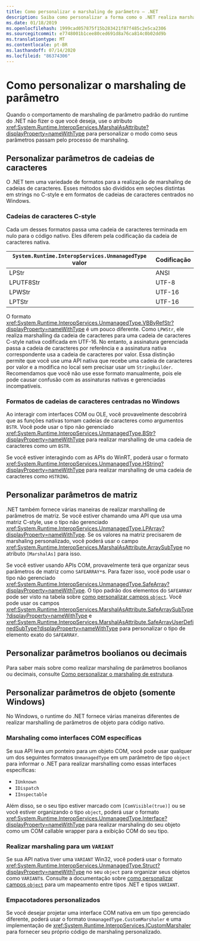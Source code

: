 ```yaml
---
title: Como personalizar o marshaling de parâmetro – .NET
description: Saiba como personalizar a forma como o .NET realiza marshalling em seus parâmetros para uma representação nativa.
ms.date: 01/18/2019
ms.openlocfilehash: 1999cad057875f15b283421f87f485c2e5ca2306
ms.sourcegitcommit: e7748001b1cee80ced691d8a76ca814c0b02dd9b
ms.translationtype: MT
ms.contentlocale: pt-BR
ms.lasthandoff: 07/14/2020
ms.locfileid: "86374306"
---
```

# <a name="customizing-parameter-marshaling"></a>Como personalizar o marshaling de parâmetro

Quando o comportamento de marshaling de parâmetro padrão do runtime do .NET não fizer o que você deseja, use o atributo <xref:System.Runtime.InteropServices.MarshalAsAttribute?displayProperty=nameWithType> para personalizar o modo como seus parâmetros passam pelo processo de marshaling.

## <a name="customizing-string-parameters"></a>Personalizar parâmetros de cadeias de caracteres

O .NET tem uma variedade de formatos para a realização de marshaling de cadeias de caracteres. Esses métodos são divididos em seções distintas em strings no C-style e em formatos de cadeias de caracteres centrados no Windows.

### <a name="c-style-strings"></a>Cadeias de caracteres C-style

Cada um desses formatos passa uma cadeia de caracteres terminada em nulo para o código nativo. Eles diferem pela codificação da cadeia de caracteres nativa.

| `System.Runtime.InteropServices.UnmanagedType` valor | Codificação |
|------------------------------------------------------|----------|
| LPStr | ANSI |
| LPUTF8Str | UTF-8 |
| LPWStr | UTF-16 |
| LPTStr | UTF-16 |

O formato <xref:System.Runtime.InteropServices.UnmanagedType.VBByRefStr?displayProperty=nameWithType> é um pouco diferente. Como `LPWStr`, ele realiza marshalling da cadeia de caracteres para uma cadeia de caracteres C-style nativa codificada em UTF-16. No entanto, a assinatura gerenciada passa a cadeia de caracteres por referência e a assinatura nativa correspondente usa a cadeia de caracteres por valor. Essa distinção permite que você use uma API nativa que recebe uma cadeia de caracteres por valor e a modifica no local sem precisar usar um `StringBuilder`. Recomendamos que você não use esse formato manualmente, pois ele pode causar confusão com as assinaturas nativas e gerenciadas incompatíveis.

### <a name="windows-centric-string-formats"></a>Formatos de cadeias de caracteres centradas no Windows

Ao interagir com interfaces COM ou OLE, você provavelmente descobrirá que as funções nativas tomam cadeias de caracteres como argumentos `BSTR`. Você pode usar o tipo não gerenciado <xref:System.Runtime.InteropServices.UnmanagedType.BStr?displayProperty=nameWithType> para realizar marshalling de uma cadeia de caracteres como um `BSTR`.

Se você estiver interagindo com as APIs do WinRT, poderá usar o formato <xref:System.Runtime.InteropServices.UnmanagedType.HString?displayProperty=nameWithType> para realizar marshalling de uma cadeia de caracteres como `HSTRING`.

## <a name="customizing-array-parameters"></a>Personalizar parâmetros de matriz

.NET também fornece várias maneiras de realizar marshalling de parâmetros de matriz. Se você estiver chamando uma API que usa uma matriz C-style, use o tipo não gerenciado <xref:System.Runtime.InteropServices.UnmanagedType.LPArray?displayProperty=nameWithType>. Se os valores na matriz precisarem de marshaling personalizado, você poderá usar o campo <xref:System.Runtime.InteropServices.MarshalAsAttribute.ArraySubType> no atributo `[MarshalAs]` para isso.

Se você estiver usando APIs COM, provavelmente terá que organizar seus parâmetros de matriz como `SAFEARRAY*`s. Para fazer isso, você pode usar o tipo não gerenciado <xref:System.Runtime.InteropServices.UnmanagedType.SafeArray?displayProperty=nameWithType>. O tipo padrão dos elementos do `SAFEARRAY` pode ser visto na tabela sobre [ como personalizar campos `object`](./customize-struct-marshaling.md#marshal-systemobject). Você pode usar os campos <xref:System.Runtime.InteropServices.MarshalAsAttribute.SafeArraySubType?displayProperty=nameWithType> e <xref:System.Runtime.InteropServices.MarshalAsAttribute.SafeArrayUserDefinedSubType?displayProperty=nameWithType> para personalizar o tipo de elemento exato do `SAFEARRAY`.

## <a name="customizing-boolean-or-decimal-parameters"></a>Personalizar parâmetros boolianos ou decimais

Para saber mais sobre como realizar marshaling de parâmetros boolianos ou decimais, consulte [Como personalizar o marshaling de estrutura](customize-struct-marshaling.md).

## <a name="customizing-object-parameters-windows-only"></a>Personalizar parâmetros de objeto (somente Windows)

No Windows, o runtime do .NET fornece várias maneiras diferentes de realizar marshalling de parâmetros de objeto para código nativo.

### <a name="marshaling-as-specific-com-interfaces"></a>Marshaling como interfaces COM específicas

Se sua API leva um ponteiro para um objeto COM, você pode usar qualquer um dos seguintes formatos `UnmanagedType` em um parâmetro de tipo `object` para informar o .NET para realizar marshalling como essas interfaces específicas:

- `IUnknown`
- `IDispatch`
- `IInspectable`

Além disso, se o seu tipo estiver marcado com `[ComVisible(true)]` ou se você estiver organizando o tipo `object`, poderá usar o formato <xref:System.Runtime.InteropServices.UnmanagedType.Interface?displayProperty=nameWithType> para realizar marshaling do seu objeto como um COM callable wrapper para a exibição COM do seu tipo.

### <a name="marshaling-to-a-variant"></a>Realizar marshaling para um `VARIANT`

Se sua API nativa tiver uma `VARIANT` Win32, você poderá usar o formato <xref:System.Runtime.InteropServices.UnmanagedType.Struct?displayProperty=nameWithType> no seu `object` para organizar seus objetos como `VARIANT`s. Consulte a documentação sobre [como personalizar campos `object`](customize-struct-marshaling.md#marshal-systemobject) para um mapeamento entre tipos .NET e tipos `VARIANT`.

### <a name="custom-marshalers"></a>Empacotadores personalizados

Se você desejar projetar uma interface COM nativa em um tipo gerenciado diferente, poderá usar o formato `UnmanagedType.CustomMarshaler` e uma implementação de <xref:System.Runtime.InteropServices.ICustomMarshaler> para fornecer seu próprio código de marshaling personalizado.
